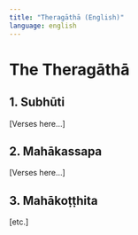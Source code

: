 ```yaml
---
title: "Theragāthā (English)"
language: english
---
```


# The Theragāthā

## 1. Subhūti

[Verses here…]

## 2. Mahākassapa

[Verses here…]

## 3. Mahākoṭṭhita

[etc.]
